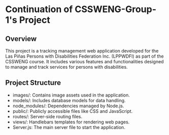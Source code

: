 # Continuation of CSSWENG-Group-1's Project

## Overview
This project is a tracking management web application developed for the Las Piñas Persons with Disabilities Federation Inc. (LPPWDFI) as part of the CSSWENG course. It includes various features and functionalities designed to manage and track services for persons with disabilities.

## Project Structure
- images/: Contains image assets used in the application.
- models/: Includes database models for data handling.
- node_modules/: Dependencies managed by Node.js.
- public/: Publicly accessible files like CSS and JavaScript.
- routes/: Server-side routing files.
- views/: Handlebars templates for rendering web pages.
- Server.js: The main server file to start the application.

